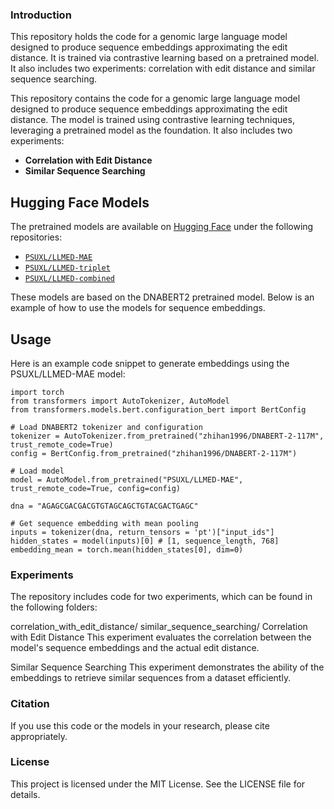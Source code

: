 ### Introduction
This repository holds the code for a genomic large language model designed to produce sequence embeddings approximating the edit distance. It is trained via contrastive
learning based on a pretrained model. It also includes two experiments: correlation with edit distance and similar sequence searching.

This repository contains the code for a genomic large language model designed to produce sequence embeddings approximating the edit distance. The model is trained using contrastive learning techniques, leveraging a pretrained model as the foundation. It also includes two experiments:
- **Correlation with Edit Distance**
- **Similar Sequence Searching**

## Hugging Face Models

The pretrained models are available on [Hugging Face](https://huggingface.co) under the following repositories:
- [`PSUXL/LLMED-MAE`](https://huggingface.co/PSUXL/LLMED-MAE)
- [`PSUXL/LLMED-triplet`](https://huggingface.co/PSUXL/LLMED-triplet)
- [`PSUXL/LLMED-combined`](https://huggingface.co/PSUXL/LLMED-combined)

These models are based on the DNABERT2 pretrained model. Below is an example of how to use the models for sequence embeddings.

## Usage

Here is an example code snippet to generate embeddings using the PSUXL/LLMED-MAE model:
```
import torch
from transformers import AutoTokenizer, AutoModel
from transformers.models.bert.configuration_bert import BertConfig

# Load DNABERT2 tokenizer and configuration
tokenizer = AutoTokenizer.from_pretrained("zhihan1996/DNABERT-2-117M", trust_remote_code=True)
config = BertConfig.from_pretrained("zhihan1996/DNABERT-2-117M")

# Load model
model = AutoModel.from_pretrained("PSUXL/LLMED-MAE", trust_remote_code=True, config=config)

dna = "AGAGCGACGACGTGTAGCAGCTGTACGACTGAGC"

# Get sequence embedding with mean pooling
inputs = tokenizer(dna, return_tensors = 'pt')["input_ids"]
hidden_states = model(inputs)[0] # [1, sequence_length, 768]
embedding_mean = torch.mean(hidden_states[0], dim=0)
```

### Experiments
The repository includes code for two experiments, which can be found in the following folders:

correlation_with_edit_distance/
similar_sequence_searching/
Correlation with Edit Distance
This experiment evaluates the correlation between the model's sequence embeddings and the actual edit distance.

Similar Sequence Searching
This experiment demonstrates the ability of the embeddings to retrieve similar sequences from a dataset efficiently.

### Citation
If you use this code or the models in your research, please cite appropriately.

### License
This project is licensed under the MIT License. See the LICENSE file for details.

